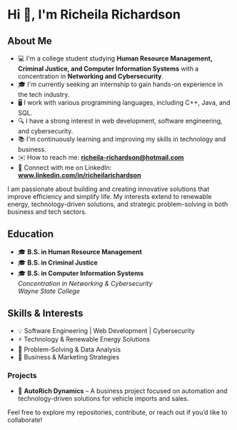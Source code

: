 # Hi 👋, I'm Richeila Richardson
## About Me

- 💻 I'm a college student studying **Human Resource Management, Criminal Justice, and Computer Information Systems** with a concentration in **Networking and Cybersecurity**.
- 🎓 I'm currently seeking an internship to gain hands-on experience in the tech industry.
- 🖥️ I work with various programming languages, including C++, Java, and SQL.
- 🔍 I have a strong interest in web development, software engineering, and cybersecurity.
- 📚 I'm continuously learning and improving my skills in technology and business.
- ✉️ How to reach me: **richeila-richardson@hotmail.com**
- 🔗 Connect with me on LinkedIn: **www.linkedin.com/in/richeilarichardson**

I am passionate about building and creating innovative solutions that improve efficiency and simplify life. 
My interests extend to renewable energy, technology-driven solutions, and strategic problem-solving in both business and tech sectors.

## Education

- 🎓 **B.S. in Human Resource Management**  
- 🎓 **B.S. in Criminal Justice**  
- 🎓 **B.S. in Computer Information Systems**  
  *Concentration in Networking & Cybersecurity*  
  *Wayne State College*

## Skills & Interests

- 💡 Software Engineering | Web Development | Cybersecurity
- ⚡ Technology & Renewable Energy Solutions
- 🚀 Problem-Solving & Data Analysis
- 📝 Business & Marketing Strategies

### Projects

- 🚗 **AutoRich Dynamics** – A business project focused on automation and technology-driven solutions for vehicle imports and sales.

Feel free to explore my repositories, contribute, or reach out if you’d like to collaborate!
